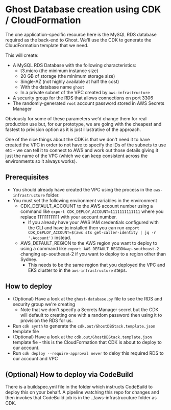 # Ghost Database creation using CDK / CloudFormation
The one application-specific resource here is the MySQL RDS database required as the back-end to Ghost. We'll use the CDK to generate the CloudFormation template that we need.

This will create:
* A MySQL RDS Database with the following characteristics:
    * t3.micro (the minimum instance size)
    * 20 GB of storage (the minimum storage size)
    * Single-AZ (not highly available at half the cost)
    * With the database name `ghost`
    * In a private subnet of the VPC created by `aws-infrastructure`
* A security group for the RDS that allows connections on port 3306
* The randomly-generated `root` account password stored in AWS Secrets Manager

Obviously for some of these parameters we'd change them for real production use but, for our prototype, we are going with the cheapest and fastest to privision option as it is just illustrative of the approach.

One of the nice things about the CDK is that we don't need it to have created the VPC in order to not have to specify the IDs of the subnets to use etc - we can tell it to connect to AWS and work out those details giving it just the name of the VPC (which we can keep consistent across the environments so it always works).

## Prerequisites
* You should already have created the VPC using the process in the `aws-infrastructure` folder.
* You must set the following environment variables in the environment
    * CDK_DEFAULT_ACCOUNT to the AWS account number using a command like `export CDK_DEPLOY_ACCOUNT=1111111111111` where you replace 111111111111 with your account number. 
        * If you already have your AWS IAM credentials configured with the CLI and have jq installed then you can run `export CDK_DEPLOY_ACCOUNT=$(aws sts get-caller-identity | jq -r '.Account')` instead.
    * AWS_DEFAULT_REGION to the AWS region you want to deploy to using a command like `export AWS_DEFAULT_REGION=ap-southeast-2` changing ap-southeast-2 if you want to deploy to a region other than Sydney.
        * This needs to be the same region that you deployed the VPC and EKS cluster to in the `aws-infrastructure` steps.

## How to deploy
* (Optional) Have a look at the `ghost-database.py` file to see the RDS and security group we're creating
    * Note that we don't specify a Secrets Manager secret but the CDK will default to creating one with a random password then using it to provision the RDS for us.
* Run `cdk synth` to generate the `cdk.out/GhostDBStack.template.json` template file
* (Optional) Have a look at the `cdk.out/GhostDBStack.template.json` template fie - this is the CloudFormation that CDK is about to deploy to our account.
* Run `cdk deploy --require-approval never` to deloy this required RDS to our account and VPC

## (Optional) How to deploy via CodeBuild
There is a buildspec.yml file in the folder which instructs CodeBuild to deploy this on your behalf. A pipeline watching this repo for changes and then invokes that CodeBuild job is in the ../aws-infrastrucuture folder as CDK.